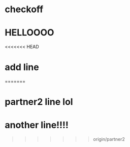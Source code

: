 # checkoff

# HELLOOOO

<<<<<<< HEAD
# add line
=======
# partner2 line lol

# another line!!!!
>>>>>>> origin/partner2
